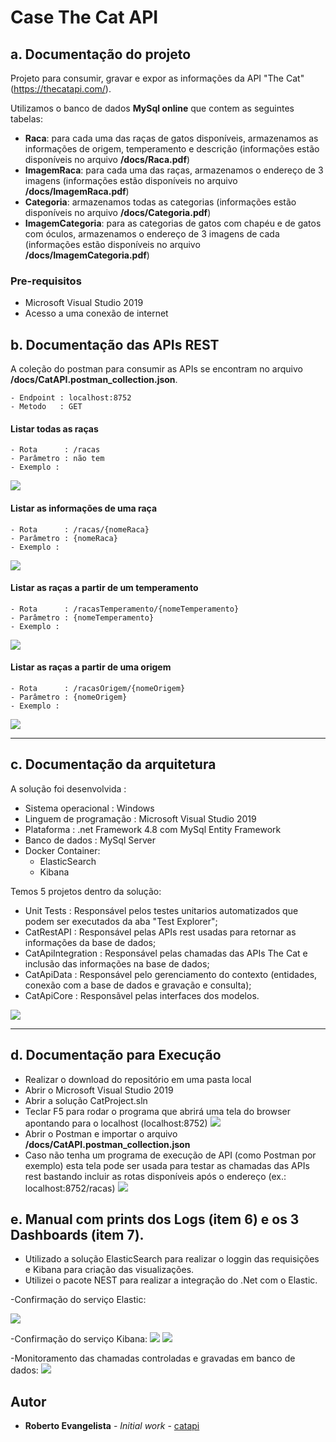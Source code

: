 # Case The Cat API

## a.	Documentação do projeto

Projeto para consumir, gravar e expor as informações da API "The Cat" (https://thecatapi.com/).

Utilizamos o banco de dados **MySql online** que contem as seguintes tabelas:
- **Raca**: para cada uma das raças de gatos disponíveis, armazenamos as informações de origem, temperamento e descrição (informações estão disponíveis no arquivo **/docs/Raca.pdf**)
- **ImagemRaca**: para cada uma das raças, armazenamos o endereço de 3 imagens (informações estão disponíveis no arquivo **/docs/ImagemRaca.pdf**)
- **Categoria**: armazenamos todas as categorias (informações estão disponíveis no arquivo **/docs/Categoria.pdf**)
- **ImagemCategoria**: para as categorias de gatos com chapéu e de gatos com óculos, armazenamos o endereço de 3 imagens de cada (informações estão disponíveis no arquivo **/docs/ImagemCategoria.pdf**)



### Pre-requisitos

- Microsoft Visual Studio 2019
- Acesso a uma conexão de internet


## b.	Documentação das APIs REST
  A coleção do postman para consumir as APIs se encontram no arquivo **/docs/CatAPI.postman_collection.json**.
  
    - Endpoint : localhost:8752
    - Metodo   : GET

#### Listar todas as raças
    - Rota      : /racas
    - Parâmetro : não tem
    - Exemplo :
![](/Imagem/racas.png)
 
#### Listar as informações de uma raça
    - Rota      : /racas/{nomeRaca}
    - Parâmetro : {nomeRaca}
    - Exemplo :
![](/Imagem/racas_nome.png)
     
#### Listar as raças a partir de um temperamento
    - Rota      : /racasTemperamento/{nomeTemperamento}
    - Parâmetro : {nomeTemperamento}
    - Exemplo :
![](/Imagem/temperamento.png)
    
#### Listar as raças a partir de uma origem
    - Rota      : /racasOrigem/{nomeOrigem}
    - Parâmetro : {nomeOrigem}
    - Exemplo :
![](/Imagem/origem.png)
    
    
---

## c. Documentação da arquitetura

A solução foi desenvolvida :
- Sistema operacional : Windows
- Linguem de programação : Microsoft Visual Studio 2019
- Plataforma : .net Framework 4.8 com MySql Entity Framework 
- Banco de dados : MySql Server
- Docker Container:
  - ElasticSearch
  - Kibana

Temos 5 projetos dentro da solução:
- Unit Tests : Responsável pelos testes unitarios automatizados que podem ser executados da aba "Test Explorer";
- CatRestAPI : Responsável pelas APIs rest usadas para retornar as informações da base de dados;
- CatApiIntegration : Responsável pelas chamadas das APIs The Cat e inclusão das informações na base de dados;
- CatApiData : Responsável pelo gerenciamento do contexto (entidades, conexão com a base de dados e gravação e consulta);
- CatApiCore : Responsãvel pelas interfaces dos modelos.

 ![](/Imagem/Projeto.png)

---

## d.	Documentação para Execução

- Realizar o download do repositório em uma pasta local
- Abrir o Microsoft Visual Studio 2019
- Abrir a solução CatProject.sln
- Teclar F5 para rodar o programa que abrirá uma tela do browser apontando para o localhost (localhost:8752)
![](/Imagem/localhost.png)
- Abrir o Postman e importar o arquivo **/docs/CatAPI.postman_collection.json**
- Caso não tenha um programa de execução de API (como Postman por exemplo) esta tela pode ser usada para testar as chamadas das APIs rest bastando incluir as rotas disponíveis após o endereço (ex.: localhost:8752/racas)
![](/Imagem/localhost_racas.png)



## e.	Manual com prints dos Logs (item 6) e os 3 Dashboards (item 7).
- Utilizado a solução ElasticSearch para realizar o loggin das requisições e Kibana para criação das visualizações.
- Utilizei o pacote NEST para realizar a integração do .Net com o Elastic.

-Confirmação do serviço Elastic:

 ![](/Imagem/elastic.PNG)

-Confirmação do serviço Kibana:
 ![](/Imagem/kibana.PNG)
 ![](/Imagem/kibana2.PNG)

-Monitoramento das chamadas controladas e gravadas em banco de dados:
 ![](/Imagem/localhost_logging.png)




## Autor

* **Roberto Evangelista** - *Initial work* - [catapi](https://github.com/betorocamo)
